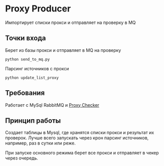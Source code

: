 # Proxy Producer

Импортирует списки прокси и отправляет на проверку в MQ

## Точки входа
Берет из базы прокси и отправляет в MQ на проверку
```shell
python send_to_mq.py
```

Парсинг источников с прокси
```shell
python update_list_proxy
```

## Требования
Работает с MySql RabbitMQ и [Proxy Checker](https://github.com/Ichinya/proxy_cheker)

## Принцип работы
Создает таблицы в Mysql, где хранятся списки прокси и результат их проверок. Лучше всего запускать через крон парсинг источников, например, раз в сутки или реже.

При запуске основного режима берет все прокси и отправляет в чекер через очередь. 